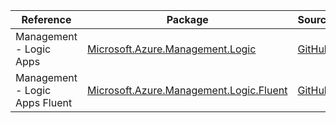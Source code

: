 | Reference | Package | Source |
|---|---|---|
|Management - Logic Apps|[Microsoft.Azure.Management.Logic](https://www.nuget.org/packages/Microsoft.Azure.Management.Logic)|[GitHub](https://github.com/Azure/azure-sdk-for-net/blob/main/)|
|Management - Logic Apps  Fluent|[Microsoft.Azure.Management.Logic.Fluent](https://www.nuget.org/packages/Microsoft.Azure.Management.Logic.Fluent)|[GitHub](https://github.com/Azure/azure-sdk-for-net/blob/main/)|
